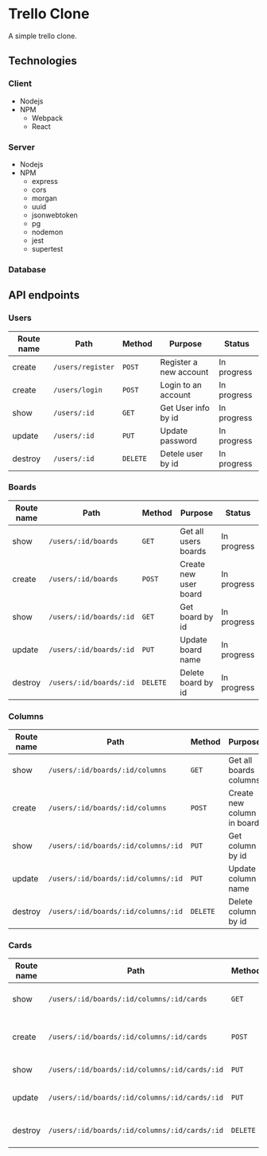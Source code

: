 # Trello Clone

A simple trello clone.

## Technologies

### Client

- Nodejs
- NPM
  - Webpack
  - React

### Server

- Nodejs
- NPM
  - express
  - cors
  - morgan
  - uuid
  - jsonwebtoken
  - pg
  - nodemon
  - jest
  - supertest

### Database

## API endpoints

### Users

| Route name | Path              | Method   | Purpose                | Status      |
| ---------- | ----------------- | -------- | ---------------------- | ----------- |
| create     | `/users/register` | `POST`   | Register a new account | In progress |
| create     | `/users/login`    | `POST`   | Login to an account    | In progress |
| show       | `/users/:id`      | `GET`    | Get User info by id    | In progress |
| update     | `/users/:id`      | `PUT`    | Update password        | In progress |
| destroy    | `/users/:id`      | `DELETE` | Detele user by id      | In progress |

### Boards

| Route name | Path                    | Method   | Purpose               | Status      |
| ---------- | ----------------------- | -------- | --------------------- | ----------- |
| show       | `/users/:id/boards`     | `GET`    | Get all users boards  | In progress |
| create     | `/users/:id/boards`     | `POST`   | Create new user board | In progress |
| show       | `/users/:id/boards/:id` | `GET`    | Get board by id       | In progress |
| update     | `/users/:id/boards/:id` | `PUT`    | Update board name     | In progress |
| destroy    | `/users/:id/boards/:id` | `DELETE` | Delete board by id    | In progress |

### Columns

| Route name | Path                                | Method   | Purpose                    | Status      |
| ---------- | ----------------------------------- | -------- | -------------------------- | ----------- |
| show       | `/users/:id/boards/:id/columns`     | `GET`    | Get all boards columns     | In progress |
| create     | `/users/:id/boards/:id/columns`     | `POST`   | Create new column in board | In progress |
| show       | `/users/:id/boards/:id/columns/:id` | `PUT`    | Get column by id           | In progress |
| update     | `/users/:id/boards/:id/columns/:id` | `PUT`    | Update column name         | In progress |
| destroy    | `/users/:id/boards/:id/columns/:id` | `DELETE` | Delete column by id        | In progress |

### Cards

| Route name | Path                                          | Method   | Purpose                   | Status      |
| ---------- | --------------------------------------------- | -------- | ------------------------- | ----------- |
| show       | `/users/:id/boards/:id/columns/:id/cards`     | `GET`    | Get all columns cards     | In progress |
| create     | `/users/:id/boards/:id/columns/:id/cards`     | `POST`   | Create new card in column | In progress |
| show       | `/users/:id/boards/:id/columns/:id/cards/:id` | `PUT`    | Get card by id            | In progress |
| update     | `/users/:id/boards/:id/columns/:id/cards/:id` | `PUT`    | Update card content       | In progress |
| destroy    | `/users/:id/boards/:id/columns/:id/cards/:id` | `DELETE` | Delete card by id         | In progress |
